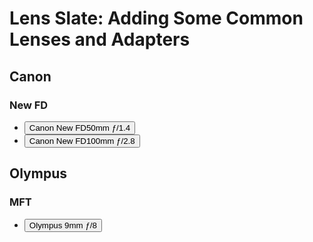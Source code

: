 # Lens Slate: Adding Some Common Lenses and Adapters

## Canon

### New FD

* <button onclick='addLensAndConfirm(prettifyModel("Canon New FD50mm f/1.4"), makeLens("50", "50", "1.4", "22", "half-stop", true))'>Canon New FD50mm ƒ/1.4</button>
* <button onclick='addLensAndConfirm(prettifyModel("Canon New FD100mm f/2.8"), makeLens("50", "50", "2.8", "32", "half-stop", true))'>Canon New FD100mm ƒ/2.8</button>

## Olympus

### MFT

* <button onclick='addLensAndConfirm(prettifyModel("Olympus 9mm f/8"), makeLens("9", "9", "8", "8", "half-stop", false))'>Olympus 9mm ƒ/8</button>

